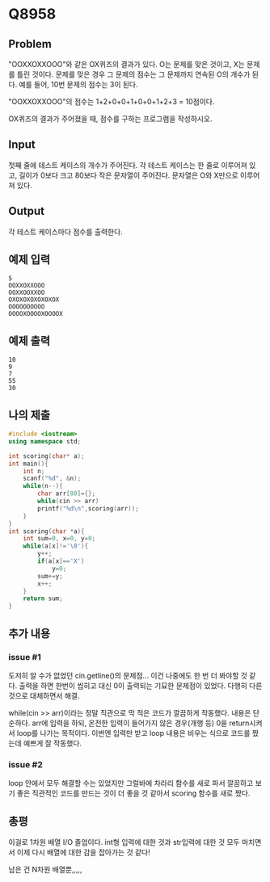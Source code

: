 # Q8958

## Problem
"OOXXOXXOOO"와 같은 OX퀴즈의 결과가 있다. O는 문제를 맞은 것이고, X는 문제를 틀린 것이다. 문제를 맞은 경우 그 문제의 점수는 그 문제까지 연속된 O의 개수가 된다. 예를 들어, 10번 문제의 점수는 3이 된다.

"OOXXOXXOOO"의 점수는 1+2+0+0+1+0+0+1+2+3 = 10점이다.

OX퀴즈의 결과가 주어졌을 때, 점수를 구하는 프로그램을 작성하시오.

## Input
첫째 줄에 테스트 케이스의 개수가 주어진다. 각 테스트 케이스는 한 줄로 이루어져 있고, 길이가 0보다 크고 80보다 작은 문자열이 주어진다. 문자열은 O와 X만으로 이루어져 있다.

## Output
각 테스트 케이스마다 점수를 출력한다.

## 예제 입력
```
5
OOXXOXXOOO
OOXXOOXXOO
OXOXOXOXOXOXOX
OOOOOOOOOO
OOOOXOOOOXOOOOX
```

## 예제 출력
```
10
9
7
55
30
```
## 나의 제출
```cpp
#include <iostream>
using namespace std;

int scoring(char* a);
int main(){
    int n;
    scanf("%d", &n);
    while(n--){
        char arr[80]={};
        while(cin >> arr)
        printf("%d\n",scoring(arr));
    }
}
int scoring(char *a){
    int sum=0, x=0, y=0;
    while(a[x]!='\0'){
        y++;
        if(a[x]=='X')
            y=0;
        sum+=y;
        x++;
    }
    return sum;
}
```
## 추가 내용

### issue #1 
도저히 알 수가 없었던 cin.getline()의 문제점... 이건 나중에도 한 번 더 봐야할 것 같다. 출력을 하면 한번이 씹히고 대신 0이 출력되는 기묘한 문제점이 있었다. 다행히 다른 것으로 대체하면서 해결. 

while(cin >> arr)이라는 정말 직관으로 막 적은 코드가 깔끔하게 작동했다. 내용은 단순하다. arr에 입력을 하되, 온전한 입력이 들어가지 않은 경우(개행 등) 0을 return시켜서 loop를 나가는 목적이다. 이번엔 입력만 받고 loop 내용은 비우는 식으로 코드를 짰는데 예쁘게 잘 작동했다. 

### issue #2
loop 안에서 모두 해결할 수는 있었지만 그럴바에 차라리 함수를 새로 파서 깔끔하고 보기 좋은 직관적인 코드를 만드는 것이 더 좋을 것 같아서 scoring 함수를 새로 짰다. 

## 총평
이걸로 1차원 배열 I/O 졸업이다. int형 입력에 대한 것과 str입력에 대한 것 모두 마치면서 이제 다시 배열에 대한 감을 잡아가는 것 같다!  


남은 건 N차원 배열뿐,,,,,

